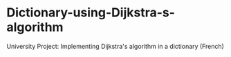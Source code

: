 # Dictionary-using-Dijkstra-s-algorithm
University Project: Implementing Dijkstra's algorithm in a dictionary (French)
